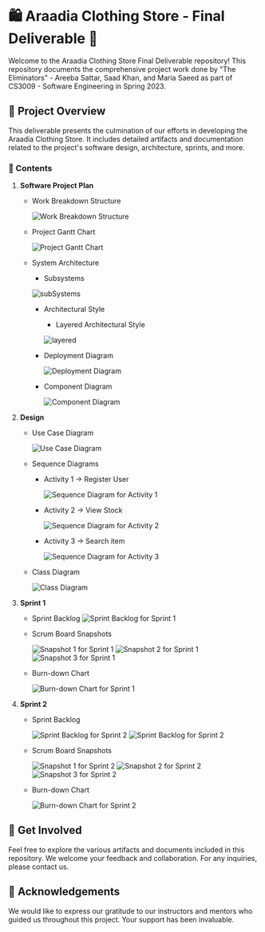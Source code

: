 # 🛍️ Araadia Clothing Store - Final Deliverable 🎉

Welcome to the Araadia Clothing Store Final Deliverable repository! This repository documents the comprehensive project work done by "The Eliminators" - Areeba Sattar, Saad Khan, and Maria Saeed as part of CS3009 - Software Engineering in Spring 2023.

## 📜 Project Overview

This deliverable presents the culmination of our efforts in developing the Araadia Clothing Store. It includes detailed artifacts and documentation related to the project's software design, architecture, sprints, and more.

### 📂 Contents

1. **Software Project Plan**
   - Work Breakdown Structure
     
     ![Work Breakdown Structure](wbs.PNG)
   - Project Gantt Chart
     
     ![Project Gantt Chart](pgc.PNG)
   - System Architecture
     - Subsystems
       
      ![subSystems](subsys.PNG)
     - Architectural Style
       - Layered Architectural Style
         
        ![layered](layeredArchitecture.PNG)
     - Deployment Diagram
       
       ![Deployment Diagram](deploydiag.PNG)
     - Component Diagram
       
       ![Component Diagram](compdiag.PNG)

2. **Design**
   - Use Case Diagram
     
     ![Use Case Diagram](uc.PNG)
   - Sequence Diagrams
     - Activity 1 -> Register User
       
       ![Sequence Diagram for Activity 1](reguser.PNG)
     - Activity 2 -> View Stock
       
       ![Sequence Diagram for Activity 2](viewst.PNG)
     - Activity 3 -> Search item
       
       ![Sequence Diagram for Activity 3](search.PNG)
   - Class Diagram
     
     ![Class Diagram](classdiag.PNG)

3. **Sprint 1**
   - Sprint Backlog
     ![Sprint Backlog for Sprint 1](spr1.PNG)
   - Scrum Board Snapshots
     
     ![Snapshot 1 for Sprint 1](sp1.PNG)
     ![Snapshot 2 for Sprint 1](sp2.PNG)
     ![Snapshot 3 for Sprint 1](sp3.PNG)
   - Burn-down Chart
     
     ![Burn-down Chart for Sprint 1](bdc1.PNG)

4. **Sprint 2**
   - Sprint Backlog
     
     ![Sprint Backlog for Sprint 2](spr2_1.PNG)
     ![Sprint Backlog for Sprint 2](spr2_2.PNG)
   - Scrum Board Snapshots
     
     ![Snapshot 1 for Sprint 2](sp4.PNG)
     ![Snapshot 2 for Sprint 2](sp5.PNG)
     ![Snapshot 3 for Sprint 2](sp6.PNG)
   - Burn-down Chart
     
     ![Burn-down Chart for Sprint 2](bdc2.PNG)

## 🚀 Get Involved

Feel free to explore the various artifacts and documents included in this repository. We welcome your feedback and collaboration. For any inquiries, please contact us.

## 🙌 Acknowledgements

We would like to express our gratitude to our instructors and mentors who guided us throughout this project. Your support has been invaluable.

